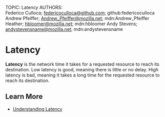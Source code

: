 TOPIC: Latency
AUTHORS: Federico Culloca; federicoculloca@github.com; github:federicoculloca
         Andrew Pfeiffer; Andrew_Pfeiffer@mozilla.net; mdn:Andrew_Pfeiffer
         Heather; hbloomer@mozilla.net; mdn:hbloomer
         Andy Stevens; andystevensname@mozilla.net; mdn:andystevensname

# Latency

**Latency** is the network time it takes for a requested resource to reach its destination.
Low latency is good, meaning there is little or no delay. High latency is bad, meaning it takes a
long time for the requested resource to reach its destination.

## Learn More

- [Understanding Latency](https://wiki.developer.mozilla.org/en-US/docs/Learn/Performance/Understanding_latency)
